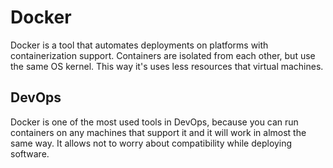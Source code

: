 # Docker
Docker is a tool that automates deployments on platforms with containerization support. Containers are isolated from each other, but use the same OS kernel. This way it's uses less resources that virtual machines.

## DevOps
Docker is one of the most used tools in DevOps, because you can run containers on any machines that support it and it will work in almost the same way. It allows not to worry about compatibility while deploying software.
